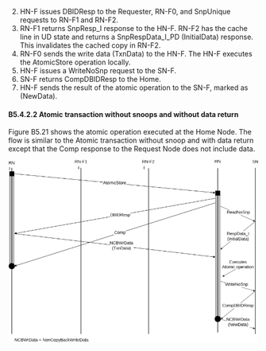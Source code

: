 2. HN-F issues DBIDResp to the Requester, RN-F0, and SnpUnique requests to RN-F1 and RN-F2.
3. RN-F1 returns SnpResp\_I response to the HN-F. RN-F2 has the cache line in UD state and returns a SnpRespData\_I\_PD (InitialData) response. This invalidates the cached copy in RN-F2.
4. RN-F0 sends the write data (TxnData) to the HN-F. The HN-F executes the AtomicStore operation locally.
5. HN-F issues a WriteNoSnp request to the SN-F.
6. SN-F returns CompDBIDResp to the Home.
7. HN-F sends the result of the atomic operation to the SN-F, marked as (NewData).

#### B5.4.2.2 Atomic transaction without snoops and without data return

Figure B5.21 shows the atomic operation executed at the Home Node. The flow is similar to the Atomic transaction without snoop and with data return except that the Comp response to the Request Node does not include data.

![Image](page_293/image_000000_a5d6fabbfa7b9eee0b5d1e7c05772cd1d6f8a140f38e79dcb2a7ed8bd43a7eb7.png)
